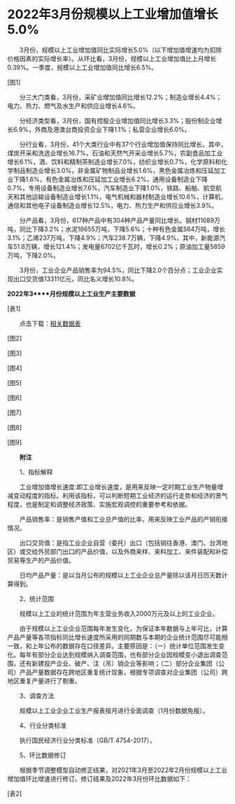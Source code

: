 # 2022年3月份规模以上工业增加值增长5.0%

　　3月份，规模以上工业增加值同比实际增长5.0%（以下增加值增速均为扣除价格因素的实际增长率）。从环比看，3月份，规模以上工业增加值比上月增长0.39%。一季度，规模以上工业增加值同比增长6.5%。

\[图1\]

　　分三大门类看，3月份，采矿业增加值同比增长12.2%；制造业增长4.4%；电力、热力、燃气及水生产和供应业增长4.6%。

　　分经济类型看，3月份，国有控股企业增加值同比增长3.3%；股份制企业增长6.9%，外商及港澳台商投资企业下降1.1%；私营企业增长6.0%。

　　分行业看，3月份，41个大类行业中有37个行业增加值保持同比增长。其中，煤炭开采和洗选业增长16.7%，石油和天然气开采业增长5.7%，农副食品加工业增长6.1%，酒、饮料和精制茶制造业增长7.0%，纺织业增长0.7%，化学原料和化学制品制造业增长3.0%，非金属矿物制品业增长1.6%，黑色金属冶炼和压延加工业下降1.6%，有色金属冶炼和压延加工业增长6.2%，通用设备制造业下降0.7%，专用设备制造业增长7.6%，汽车制造业下降1.0%，铁路、船舶、航空航天和其他运输设备制造业增长1.1%，电气机械和器材制造业增长10.6%，计算机、通信和其他电子设备制造业增长12.5%，电力、热力生产和供应业增长3.9%。

　　分产品看，3月份，617种产品中有304种产品产量同比增长。钢材11689万吨，同比下降3.2%；水泥18655万吨，下降5.6%；十种有色金属564万吨，增长3.1%；乙烯237万吨，下降4.9%；汽车238.7万辆，下降4.9%，其中，新能源汽车51.8万辆，增长121.4%；发电量6702亿千瓦时，增长0.2%；原油加工量5859万吨，下降2.0%。

　　3月份，工业企业产品销售率为94.5%，同比下降2.0个百分点；工业企业实现出口交货值13311亿元，同比名义增长10.8%。

**2022****年****3****月份规模以上工业生产主要数据**

\[表1\]

　　点击下载：[相关数据表](http://www.stats.gov.cn/sj/zxfb/202302/W020230203608289827534.xlsx)

\[图2\]

\[图3\]

\[图4\]

\[图5\]

\[图6\]

\[图7\]

\[图8\]

\[图9\]

　　**附注**

　　1、指标解释

　　工业增加值增长速度:即工业增长速度，是用来反映一定时期工业生产物量增减变动程度的指标。利用该指标，可以判断短期工业经济的运行走势和经济的景气程度，也是制定和调整经济政策、实施宏观调控的重要参考和依据。

　　产品销售率：是销售产值和工业总产值的比率，用来反映工业产品的产销衔接情况。

　　出口交货值：是指工业企业自营（委托）出口（包括销往香港、澳门、台湾地区）或交给外贸部门出口的产品价值，以及外商来样、来料加工、来件装配和补偿贸易等生产的产品价值。

　　日均产品产量：是以当月公布的规模以上工业企业总产量除以该月日历天数计算得到。

　　2、统计范围

　　规模以上工业的统计范围为年主营业务收入2000万元及以上的工业企业。

　　由于规模以上工业企业范围每年发生变化，为保证本年数据与上年可比，计算产品产量等各项指标同比增长速度所采用的同期数与本期的企业统计范围尽可能相一致，和上年公布的数据存在口径差异。主要原因是：（一）统计单位范围发生变化。每年有部分企业达到规模纳入调查范围，也有部分企业因规模变小退出调查范围，还有新建投产企业、破产、注（吊）销企业等影响；（二）部分企业集团（公司）产品产量数据存在跨地区重复统计现象，根据专项调查对企业集团（公司）跨地区重复产量进行了剔重。

　　3、调查方法

　　规模以上工业企业工业生产报表按月进行全面调查（1月份数据免报）。

　　4、行业分类标准

　　执行国民经济行业分类标准（GB/T 4754-2017）。

　　5、环比数据修订

　　根据季节调整模型自动修正结果，对2021年3月至2022年2月份规模以上工业增加值环比增速进行修订。修订结果及2022年3月份环比数据如下：

\[表2\]